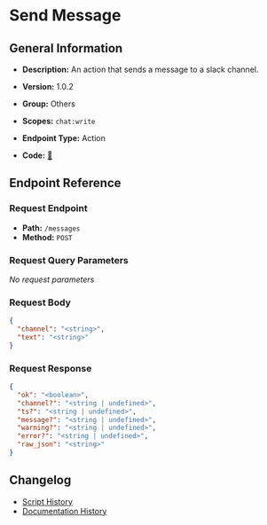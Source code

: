 # Send Message

## General Information

- **Description:** An action that sends a message to a slack channel.

- **Version:** 1.0.2
- **Group:** Others
- **Scopes:** `chat:write`
- **Endpoint Type:** Action
- **Code:** [🔗](https://github.com/NangoHQ/integration-templates/tree/main/integrations/slack/actions/send-message.ts)


## Endpoint Reference

### Request Endpoint

- **Path:** `/messages`
- **Method:** `POST`

### Request Query Parameters

_No request parameters_

### Request Body

```json
{
  "channel": "<string>",
  "text": "<string>"
}
```

### Request Response

```json
{
  "ok": "<boolean>",
  "channel?": "<string | undefined>",
  "ts?": "<string | undefined>",
  "message?": "<string | undefined>",
  "warning?": "<string | undefined>",
  "error?": "<string | undefined>",
  "raw_json": "<string>"
}
```

## Changelog

- [Script History](https://github.com/NangoHQ/integration-templates/commits/main/integrations/slack/actions/send-message.ts)
- [Documentation History](https://github.com/NangoHQ/integration-templates/commits/main/integrations/slack/actions/send-message.md)

<!-- END  GENERATED CONTENT -->

